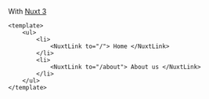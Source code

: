 With
<a href="https://v3.nuxtjs.org/guide/directory-structure/pages#navigation">Nuxt
3</a>

```vue
<template>
	<ul>
		<li>
			<NuxtLink to="/"> Home </NuxtLink>
		</li>
		<li>
			<NuxtLink to="/about"> About us </NuxtLink>
		</li>
	</ul>
</template>
```
